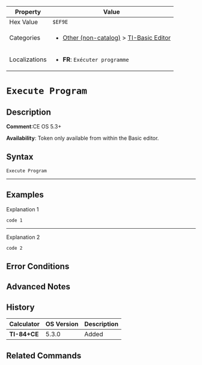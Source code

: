 | Property      | Value |
|---------------|-------|
| Hex Value     | `$EF9E`|
| Categories    | <ul><li>[Other (non-catalog)](<../categories/Other (non-catalog).md>) > [TI-Basic Editor](<../categories/Other (non-catalog).md#TI-Basic Editor>)</li></ul> |
| Localizations | <ul><li><b>FR</b>: `Exécuter programme`</li></ul> |

# `Execute Program`

## Description


<b>Comment</b>:CE OS 5.3+

<b>Availability</b>: Token only available from within the Basic editor.

## Syntax
`Execute Program`

<hr>

## Examples

Explanation 1
```ti-basic
code 1
```
---
Explanation 2
```ti-basic
code 2
```

## Error Conditions


## Advanced Notes


## History
| Calculator | OS Version | Description |
|------------|------------|-------------|
| <b>TI-84+CE</b> | 5.3.0 | Added

## Related Commands

    